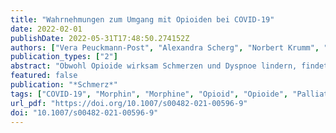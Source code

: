 ```yaml
---
title: "Wahrnehmungen zum Umgang mit Opioiden bei COVID-19"
date: 2022-02-01
publishDate: 2022-05-31T17:48:50.274152Z
authors: ["Vera Peuckmann-Post", "Alexandra Scherg", "Norbert Krumm", "Carolin Hagedorn", "Lukas Radbruch", "Andras Keszei", "Roman Rolke", "Frank Elsner"]
publication_types: ["2"]
abstract: "Obwohl Opioide wirksam Schmerzen und Dyspnoe lindern, findet dies in Leitlinien zur Symptomkontrolle unterschiedliche Gewichtung. Dies kann zu Unsicherheiten bezüglich Indikationen und ethischer Implikationen im Umgang mit Opioiden auch bei COVID-19 führen."
featured: false
publication: "*Schmerz*"
tags: ["COVID-19", "Morphin", "Morphine", "Opioid", "Opioide", "Palliative care", "Palliativmedizin", "Symptom control", "Symptomkontrolle"]
url_pdf: "https://doi.org/10.1007/s00482-021-00596-9"
doi: "10.1007/s00482-021-00596-9"
---
```


